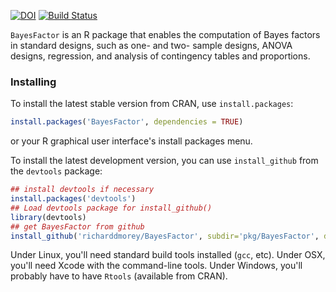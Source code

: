 [![DOI](https://zenodo.org/badge/6098/richarddmorey/BayesFactor.svg)](https://zenodo.org/badge/latestdoi/6098/richarddmorey/BayesFactor)
[![Build Status](https://travis-ci.org/richarddmorey/BayesFactor.svg)](https://travis-ci.org/richarddmorey/BayesFactor)

`BayesFactor` is an R package that enables the computation of Bayes factors in standard designs, such as one- and two- sample designs, ANOVA designs, regression, and analysis of contingency tables and proportions.

### Installing

To install the latest stable version from CRAN, use `install.packages`:

```R
install.packages('BayesFactor', dependencies = TRUE)
```
or your R graphical user interface's install packages menu.

To install the latest development version, you can use `install_github` from the `devtools` package:

```R
## install devtools if necessary
install.packages('devtools')
## Load devtools package for install_github()
library(devtools)
## get BayesFactor from github
install_github('richarddmorey/BayesFactor', subdir='pkg/BayesFactor', dependencies = TRUE)
```

Under Linux, you'll need standard build tools installed (`gcc`, etc).
Under OSX, you'll need Xcode with the command-line tools.
Under Windows, you'll probably have to have `Rtools` (available from CRAN).
